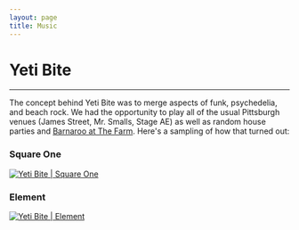 ```yaml
---
layout: page
title: Music
---
```


# Yeti Bite
---
The concept behind Yeti Bite was to merge aspects of funk, psychedelia, and beach rock. We had the opportunity to play all of the usual Pittsburgh venues (James Street, Mr. Smalls, Stage AE) as well as random house parties and [Barnaroo at The Farm](https://www.facebook.com/Barnarooatthefarm/). Here's a sampling of how that turned out:

### Square One
[![Yeti Bite | Square One](https://img.youtube.com/vi/E7H6mHGPpgY/0.jpg)](https://www.youtube.com/watch?v=E7H6mHGPpgY "Yeti Bite | Square One")

### Element
[![Yeti Bite | Element](https://img.youtube.com/vi/9Bu7iHx_nw8/0.jpg)](https://www.youtube.com/watch?v=9Bu7iHx_nw8 "Yeti Bite | Element")
